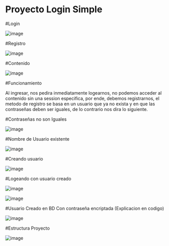 # Proyecto Login Simple

#Login

![image](https://user-images.githubusercontent.com/96928749/156461116-8d6a146a-2316-4224-8fde-9f3e5124611f.png)

#Registro

![image](https://user-images.githubusercontent.com/96928749/156461191-7f58e79c-0346-4667-8578-674ef350c4b3.png)

#Contenido

![image](https://user-images.githubusercontent.com/96928749/156461234-dbb94972-8098-47c2-af9d-06ee9c1cd4a6.png)

#Funcionamiento

Al ingresar, nos pedira inmediatamente logearnos, no podemos acceder al contenido sin una session especifica, por ende, debemos registrarnos,
el metodo de registro se basa en un usuario que ya no exista y en que las contraseñas deben ser iguales, de lo contrario nos dira lo siguiente.

#Contraseñas no son Iguales

![image](https://user-images.githubusercontent.com/96928749/156461383-2a23ad12-0c8b-479f-899d-a490a2f303dc.png)

#Nombre de Usuario existente

![image](https://user-images.githubusercontent.com/96928749/156461437-5dbab42a-3199-4c0e-9189-25a3ab80b57e.png)

#Creando usuario

![image](https://user-images.githubusercontent.com/96928749/156461488-efeb592e-86b1-45da-872c-aaf04da60318.png)

#Logeando con usuario creado

![image](https://user-images.githubusercontent.com/96928749/156461565-f33b9036-bf36-42d9-8d24-c4858fb25566.png)

![image](https://user-images.githubusercontent.com/96928749/156461610-48d6d651-bdd0-4a24-b7f6-c89ea36852a5.png)

#Usuario Creado en BD Con contraseña encriptada (Explicacion en codigo)

![image](https://user-images.githubusercontent.com/96928749/156461701-64017bb4-4070-41df-9ed2-414e37547095.png)

#Estructura Proyecto

![image](https://user-images.githubusercontent.com/96928749/156461930-5e10c32f-1959-46ab-99c6-0f357550df57.png)






